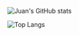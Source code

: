 ![Juan's GitHub stats](https://github-readme-stats.vercel.app/api?username=juanrios15&show_icons=true)


![Top Langs](https://github-readme-stats.vercel.app/api/top-langs/?username=juanrios15&layout=compact)



